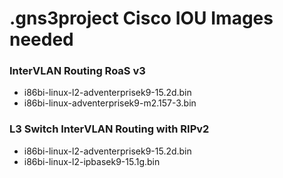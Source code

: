 # .gns3project Cisco IOU Images needed

### InterVLAN Routing RoaS v3
- i86bi-linux-l2-adventerprisek9-15.2d.bin
- i86bi-linux-adventerprisek9-m2.157-3.bin

### L3 Switch InterVLAN Routing with RIPv2
- i86bi-linux-l2-adventerprisek9-15.2d.bin
- i86bi-linux-l2-ipbasek9-15.1g.bin
